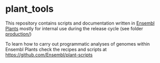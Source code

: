 # plant_tools

This repository contains scripts and documentation written in [Ensembl Plants](http://plants.ensembl.org) mostly for internal use during the release cycle (see folder [production/](./production/))

To learn how to carry out programmatic analyses of genomes within Ensembl Plants check the recipes and scripts at https://github.com/Ensembl/plant-scripts
